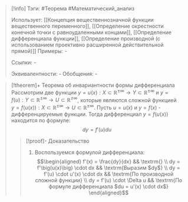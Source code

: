 > [!info]
> Тэги: #Теорема #Математический_анализ   
> 
> Использует: [[Концепция вещественнозначной функции вещественного переменного]], [[Определение окрестности конечной точки с равноудаленными концами]], [[Определение дифференциала функции]], [[Определение производной (с использованием проективно расширенной действительной прямой)]]
> Примеры: *-*
> 
> Ссылки: *-*
> 
> Эквивалентности: *-*
> Обобщения: *-*

> [!theorem]+ Теорема об инвариантности формы дифференциала 
> Рассмотрим две функции $y = u(x):X \subset \mathbb{R^{\pm\infty}}\rightarrow Y \subset \mathbb{R^{\pm\infty}}$ и $y = f(u): Y \subset \mathbb{R^{\pm\infty}}\rightarrow U \subset \mathbb{R^{\pm\infty}}$, которые являются сложной функцией $y = f\big(u(x)\big):X \subset \mathbb{R^{\pm\infty}}\rightarrow U \subset \mathbb{R^{\pm\infty}}$. Пусть $u =u(x)$ и $y=f(x)$ - дифференцируемые функции. Тогда дифференциал $y = f\big(u(x)\big)$ находится по формуле: $$dy = f'(u)du$$
> > [!proof]- Доказательство
> > 1. Воспользуемся формулой дифференциала: $$\begin{aligned} f'(x) = \frac{dy}{dx} && \textrm{} \\ dy = f'\big(u(x)\big) \cdot dx && \textrm{Выразим $dy$}  \\ dy = f'(u) \cdot u'(x) \cdot dx && \textrm{По производной сложной функции} \\ dy = f'(u) \cdot \Delta u && \textrm{По формуле дифференциала $du = u'(x) \cdot dx$} \end{aligned}$$
